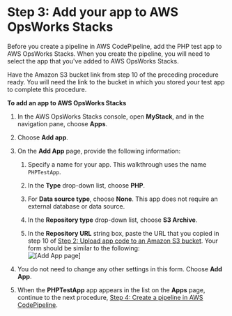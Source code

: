 # Step 3: Add your app to AWS OpsWorks Stacks<a name="other-services-cp-chef11-addapp"></a>

Before you create a pipeline in AWS CodePipeline, add the PHP test app to AWS OpsWorks Stacks\. When you create the pipeline, you will need to select the app that you've added to AWS OpsWorks Stacks\.

Have the Amazon S3 bucket link from step 10 of the preceding procedure ready\. You will need the link to the bucket in which you stored your test app to complete this procedure\.

**To add an app to AWS OpsWorks Stacks**

1. In the AWS OpsWorks Stacks console, open **MyStack**, and in the navigation pane, choose **Apps**\.

1. Choose **Add app**\.

1. On the **Add App** page, provide the following information: 

   1. Specify a name for your app\. This walkthrough uses the name `PHPTestApp`\.

   1. In the **Type** drop\-down list, choose **PHP**\.

   1. For **Data source type**, choose **None**\. This app does not require an external database or data source\.

   1. In the **Repository type** drop\-down list, choose **S3 Archive**\.

   1. In the **Repository URL** string box, paste the URL that you copied in step 10 of [Step 2: Upload app code to an Amazon S3 bucket](other-services-cp-chef11-s3.md)\. Your form should be similar to the following:  
![\[Add App page\]](http://docs.aws.amazon.com/opsworks/latest/userguide/images/cp_integ_addappops.png)

1. You do not need to change any other settings in this form\. Choose **Add App**\.

1. When the **PHPTestApp** app appears in the list on the **Apps** page, continue to the next procedure, [Step 4: Create a pipeline in AWS CodePipeline](other-services-cp-chef11-pipeline.md)\.